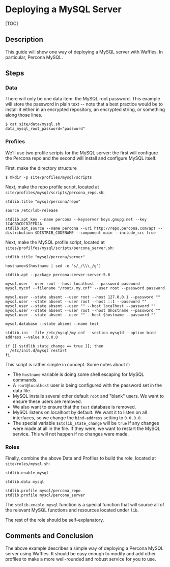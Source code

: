 # Deploying a MySQL Server

[TOC]

## Description

This guide will show one way of deploying a MySQL server with Waffles. In particular, Percona MySQL.

## Steps

### Data

There will only be one data item: the MySQL root password. This example will store the password in plain text -- note that a best practice would be to install it either in an encrypted repository, an encrypted string, or something along those lines.

```shell
$ cat site/data/mysql.sh
data_mysql_root_password="password"
```

### Profiles

We'll use two profile scripts for the MySQL server: the first will configure the Percona repo and the second will install and configure MySQL itself.

First, make the directory structure

```shell
$ mkdir -p site/profiles/mysql/scripts
```

Next, make the repo profile script, located at `site/profiles/mysql/scripts/percona_repo.sh`:

```shell
stdlib.title "mysql/percona/repo"

source /etc/lsb-release

stdlib.apt_key --name percona --keyserver keys.gnupg.net --key 1C4CBDCDCD2EFD2A
stdlib.apt_source --name percona --uri http://repo.percona.com/apt --distribution $DISTRIB_CODENAME --component main --include_src true
```

Next, make the MySQL profile script, located at `sites/profilfes/mysql/scripts/percona_server.sh`:

```shell
stdlib.title "mysql/percona/server"

hostname=$(hostname | sed -e 's/_/\\\_/g')

stdlib.apt --package percona-server-server-5.6

mysql.user --user root --host localhost --password password
mysql.mycnf --filename "/root/.my.cnf" --user root --password password

mysql.user --state absent --user root --host 127.0.0.1 --password ""
mysql.user --state absent --user root --host ::1 --password ""
mysql.user --state absent --user "" --host localhost --password ""
mysql.user --state absent --user root --host $hostname --password ""
mysql.user --state absent --user "" --host $hostname --password ""

mysql.database --state absent --name test

stdlib.ini --file /etc/mysql/my.cnf --section mysqld --option bind-address --value 0.0.0.0

if [[ $stdlib_state_change == true ]]; then
  /etc/init.d/mysql restart
fi
```

This script is rather simple in concept. Some notes about it:

* The `hostname` variable is doing some shell escaping for MySQL commands.
* A `root@localhost` user is being configured with the password set in the data file.
* MySQL installs several other default `root` and "blank" users. We want to ensure these users are removed.
* We also want to ensure that the `test` database is removed.
* MySQL listens on localhost by default. We want it to listen on all interfaces, so we change the `bind-address` setting to `0.0.0.0`.
* The special variable `$stdlib_state_change` will be `true` if any changes were made at all in the file. If they were, we want to restart the MySQL service. This will not happen if no changes were made.

### Roles

Finally, combine the above Data and Profiles to build the role, located at `site/roles/mysql.sh`:

```shell
stdlib.enable_mysql

stdlib.data mysql

stdlib.profile mysql/percona_repo
stdlib.profile mysql/percona_server
```

The `stdlib.enable_mysql` function is a special function that will source all of the relevant MySQL functions and resources located under `lib`.

The rest of the role should be self-explanatory.

## Comments and Conclusion

The above example describes a simple way of deploying a Percona MySQL server using Waffles. It should be easy enough to modify and add other profiles to make a more well-rounded and robust service for you to use.
